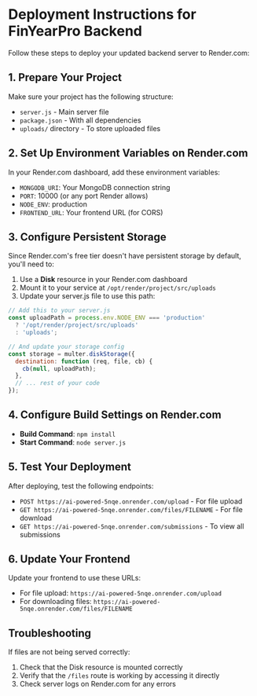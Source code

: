# Deployment Instructions for FinYearPro Backend

Follow these steps to deploy your updated backend server to Render.com:

## 1. Prepare Your Project

Make sure your project has the following structure:
- `server.js` - Main server file
- `package.json` - With all dependencies
- `uploads/` directory - To store uploaded files

## 2. Set Up Environment Variables on Render.com

In your Render.com dashboard, add these environment variables:
- `MONGODB_URI`: Your MongoDB connection string
- `PORT`: 10000 (or any port Render allows)
- `NODE_ENV`: production
- `FRONTEND_URL`: Your frontend URL (for CORS)

## 3. Configure Persistent Storage

Since Render.com's free tier doesn't have persistent storage by default, you'll need to:

1. Use a **Disk** resource in your Render.com dashboard
2. Mount it to your service at `/opt/render/project/src/uploads`
3. Update your server.js file to use this path:

```js
// Add this to your server.js
const uploadPath = process.env.NODE_ENV === 'production' 
  ? '/opt/render/project/src/uploads'
  : 'uploads';

// And update your storage config
const storage = multer.diskStorage({
  destination: function (req, file, cb) {
    cb(null, uploadPath);
  },
  // ... rest of your code
});
```

## 4. Configure Build Settings on Render.com

- **Build Command**: `npm install`
- **Start Command**: `node server.js`

## 5. Test Your Deployment

After deploying, test the following endpoints:
- `POST https://ai-powered-5nqe.onrender.com/upload` - For file upload
- `GET https://ai-powered-5nqe.onrender.com/files/FILENAME` - For file download
- `GET https://ai-powered-5nqe.onrender.com/submissions` - To view all submissions

## 6. Update Your Frontend

Update your frontend to use these URLs:
- For file upload: `https://ai-powered-5nqe.onrender.com/upload`
- For downloading files: `https://ai-powered-5nqe.onrender.com/files/FILENAME`

## Troubleshooting

If files are not being served correctly:
1. Check that the Disk resource is mounted correctly
2. Verify that the `/files` route is working by accessing it directly
3. Check server logs on Render.com for any errors 